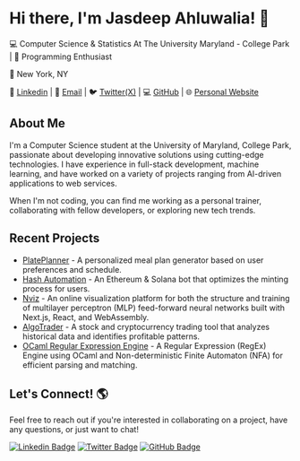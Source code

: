 # Hi there, I'm Jasdeep Ahluwalia! 👋

💻 Computer Science & Statistics At The University Maryland - College Park | 🌟 Programming Enthusiast

📍 New York, NY

🔗 [Linkedin](https://linkedin.com/in/jasdeep-ahluwalia) | 📨 [Email](mailto:jasdeep.a@outlook.com) | 🐦 [Twitter(X)](https://twitter.com/JazaScript) | 💻 [GitHub](https://github.com/ahluwalij) | 🌐 [Personal Website](https://jasdeepahluwalia.com/)

## About Me

I'm a Computer Science student at the University of Maryland, College Park, passionate about developing innovative solutions using cutting-edge technologies. I have experience in full-stack development, machine learning, and have worked on a variety of projects ranging from AI-driven applications to web services.

When I'm not coding, you can find me working as a personal trainer, collaborating with fellow developers, or exploring new tech trends.

## Recent Projects

- [PlatePlanner](https://plateplanner.org) - A personalized meal plan generator based on user preferences and schedule.
- [Hash Automation](https://youtu.be/v_RfGE2vPys) - An Ethereum & Solana bot that optimizes the minting process for users.
- [Nviz](https://ahluwalij.github.io/NViz/) - An online visualization platform for both the structure and training of multilayer perceptron (MLP) feed-forward neural networks built with Next.js, React, and WebAssembly.
- [AlgoTrader](https://github.com/ahluwalij/AlgoTrader) - A stock and cryptocurrency trading tool that analyzes historical data and identifies profitable patterns.
- [OCaml Regular Expression Engine](https://github.com/ahluwalij/RegEx-Engine) - A Regular Expression (RegEx) Engine using OCaml and Non-deterministic Finite Automaton (NFA) for efficient parsing and matching.

## Let's Connect! 🌎

Feel free to reach out if you're interested in collaborating on a project, have any questions, or just want to chat!

[![Linkedin Badge](https://img.shields.io/badge/-Jasdeep_Ahluwalia-blue?style=flat&logo=Linkedin&logoColor=white&link=https://www.linkedin.com/in/jasdeep-ahluwalia/)](https://www.linkedin.com/in/jasdeep-ahluwalia/)
[![Twitter Badge](https://img.shields.io/badge/-JazaScript-blue?style=flat&logo=Twitter&logoColor=white&link=https://twitter.com/JazaScript)](https://twitter.com/JazaScript)
[![GitHub Badge](https://img.shields.io/badge/-ahluwalij-blue?style=flat&logo=GitHub&logoColor=white&link=https://github.com/ahluwalij)](https://github.com/ahluwalij)
